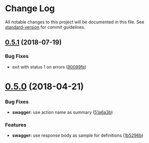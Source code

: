 # Change Log

All notable changes to this project will be documented in this file. See [standard-version](https://github.com/conventional-changelog/standard-version) for commit guidelines.

<a name="0.5.1"></a>
## [0.5.1](https://github.com/nazieb/optimus/compare/v0.5.0...v0.5.1) (2018-07-19)


### Bug Fixes

* exit with status 1 on errors ([80099fe](https://github.com/nazieb/optimus/commit/80099fe))



<a name="0.5.0"></a>
# [0.5.0](https://github.com/nazieb/optimus/compare/v0.4.6...v0.5.0) (2018-04-21)


### Bug Fixes

* **swagger:** use action name as summary ([51a6a3b](https://github.com/nazieb/optimus/commit/51a6a3b))


### Features

* **swagger:** use response body as sample for definitions ([1b5296b](https://github.com/nazieb/optimus/commit/1b5296b))
